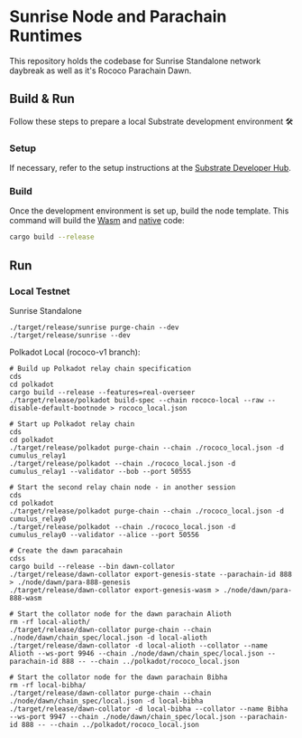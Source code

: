 # Sunrise Node and Parachain Runtimes

This repository holds the codebase for Sunrise Standalone network daybreak as well as it's Rococo Parachain Dawn.


## Build & Run

Follow these steps to prepare a local Substrate development environment :hammer_and_wrench:

### Setup

If necessary, refer to the setup instructions at the
[Substrate Developer Hub](https://substrate.dev/docs/en/knowledgebase/getting-started/#manual-installation).

### Build

Once the development environment is set up, build the node template. This command will build the
[Wasm](https://substrate.dev/docs/en/knowledgebase/advanced/executor#wasm-execution) and
[native](https://substrate.dev/docs/en/knowledgebase/advanced/executor#native-execution) code:

```bash
cargo build --release
```
## Run

### Local Testnet

Sunrise Standalone
```
./target/release/sunrise purge-chain --dev
./target/release/sunrise --dev
```

Polkadot Local (rococo-v1 branch):
```
# Build up Polkadot relay chain specification
cds
cd polkadot
cargo build --release --features=real-overseer
./target/release/polkadot build-spec --chain rococo-local --raw --disable-default-bootnode > rococo_local.json

# Start up Polkadot relay chain
cds
cd polkadot
./target/release/polkadot purge-chain --chain ./rococo_local.json -d cumulus_relay1
./target/release/polkadot --chain ./rococo_local.json -d cumulus_relay1 --validator --bob --port 50555

# Start the second relay chain node - in another session
cds
cd polkadot
./target/release/polkadot purge-chain --chain ./rococo_local.json -d cumulus_relay0
./target/release/polkadot --chain ./rococo_local.json -d cumulus_relay0 --validator --alice --port 50556

# Create the dawn paracahain
cdss
cargo build --release --bin dawn-collator
./target/release/dawn-collator export-genesis-state --parachain-id 888 > ./node/dawn/para-888-genesis
./target/release/dawn-collator export-genesis-wasm > ./node/dawn/para-888-wasm

# Start the collator node for the dawn parachain Alioth
rm -rf local-alioth/
./target/release/dawn-collator purge-chain --chain ./node/dawn/chain_spec/local.json -d local-alioth
./target/release/dawn-collator -d local-alioth --collator --name Alioth --ws-port 9946 --chain ./node/dawn/chain_spec/local.json --parachain-id 888 -- --chain ../polkadot/rococo_local.json

# Start the collator node for the dawn parachain Bibha
rm -rf local-bibha/
./target/release/dawn-collator purge-chain --chain ./node/dawn/chain_spec/local.json -d local-bibha
./target/release/dawn-collator -d local-bibha --collator --name Bibha --ws-port 9947 --chain ./node/dawn/chain_spec/local.json --parachain-id 888 -- --chain ../polkadot/rococo_local.json

```
